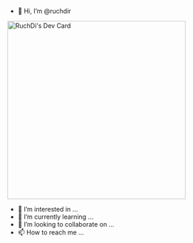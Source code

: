 - 👋 Hi, I’m @ruchdir

<a href="https://app.daily.dev/ruchdir"><img src="https://api.daily.dev/devcards/540318d92e334ab3be11ff49ce92ae77.png?r=ckb" width="400" alt="RuchDi's Dev Card"/></a>

- 👀 I’m interested in ...
- 🌱 I’m currently learning ...
- 💞️ I’m looking to collaborate on ...
- 📫 How to reach me ...

<!---
ruchdir/ruchdir is a ✨ special ✨ repository because its `README.md` (this file) appears on your GitHub profile.
You can click the Preview link to take a look at your changes.
--->
